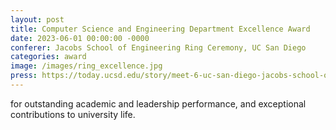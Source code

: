 ```yaml
---
layout: post
title: Computer Science and Engineering Department Excellence Award
date: 2023-06-01 00:00:00 -0000
conferer: Jacobs School of Engineering Ring Ceremony, UC San Diego
categories: award
image: /images/ring_excellence.jpg
press: https://today.ucsd.edu/story/meet-6-uc-san-diego-jacobs-school-of-engineering-undergraduates-receiving-2023-awards-for-excellence?_gl=1*11so4qh*_gcl_au*MTM1MDk3NDAxNC4xNzIxMDU5NzQ1*_ga*MTY4Nzc0Mjg5OC4xNjk1NDg2Njg0*_ga_PWJGRGMV0T*MTcyMTA1OTc0NC4xLjEuMTcyMTA1OTgwNi4wLjAuMA..
---
```

for outstanding academic and leadership performance, and exceptional contributions to university life.